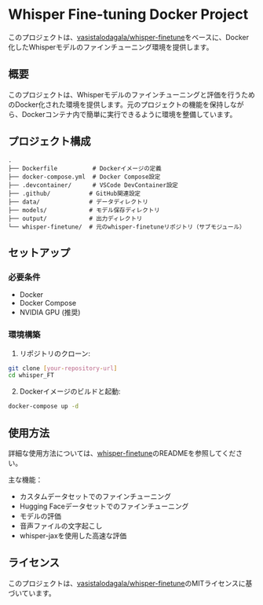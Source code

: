 # Whisper Fine-tuning Docker Project

このプロジェクトは、[vasistalodagala/whisper-finetune](https://github.com/vasistalodagala/whisper-finetune)をベースに、Docker化したWhisperモデルのファインチューニング環境を提供します。

## 概要

このプロジェクトは、Whisperモデルのファインチューニングと評価を行うためのDocker化された環境を提供します。元のプロジェクトの機能を保持しながら、Dockerコンテナ内で簡単に実行できるように環境を整備しています。

## プロジェクト構成

```
.
├── Dockerfile          # Dockerイメージの定義
├── docker-compose.yml  # Docker Compose設定
├── .devcontainer/      # VSCode DevContainer設定
├── .github/           # GitHub関連設定
├── data/              # データディレクトリ
├── models/            # モデル保存ディレクトリ
├── output/            # 出力ディレクトリ
└── whisper-finetune/  # 元のwhisper-finetuneリポジトリ（サブモジュール）
```

## セットアップ

### 必要条件

- Docker
- Docker Compose
- NVIDIA GPU (推奨)

### 環境構築

1. リポジトリのクローン:
```bash
git clone [your-repository-url]
cd whisper_FT
```

2. Dockerイメージのビルドと起動:
```bash
docker-compose up -d
```

## 使用方法

詳細な使用方法については、[whisper-finetune](https://github.com/vasistalodagala/whisper-finetune)のREADMEを参照してください。

主な機能：

- カスタムデータセットでのファインチューニング
- Hugging Faceデータセットでのファインチューニング
- モデルの評価
- 音声ファイルの文字起こし
- whisper-jaxを使用した高速な評価

## ライセンス

このプロジェクトは、[vasistalodagala/whisper-finetune](https://github.com/vasistalodagala/whisper-finetune)のMITライセンスに基づいています。 